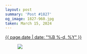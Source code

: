 ```yaml
---
layout: post
summary: 'Post #1827'
og_image: 1827-960.jpg
taken: March 15, 2024
---
```


<div class="post">
 <time>
  <a href="/1827">
   {{ page.date | date: "%B %-d, %Y" }}
  </a>
 </time>
 <a href="/1827">
  <figure data-taken="3/15/2024">
   <img sizes="(min-width: 700px) 50vw, calc(100vw - 2rem)" src="{{ site.assets_url }}/1827-480.jpg" srcset="{{ site.assets_url }}/1827-240.jpg 240w, {{ site.assets_url }}/1827-480.jpg 480w, {{ site.assets_url }}/1827-720.jpg 720w, {{ site.assets_url }}/1827-960.jpg 960w"/>
  </figure>
 </a>
</div>
